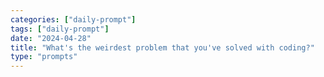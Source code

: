 ```yaml
---
categories: ["daily-prompt"]
tags: ["daily-prompt"]
date: "2024-04-28"
title: "What's the weirdest problem that you've solved with coding?"
type: "prompts"
---
```

